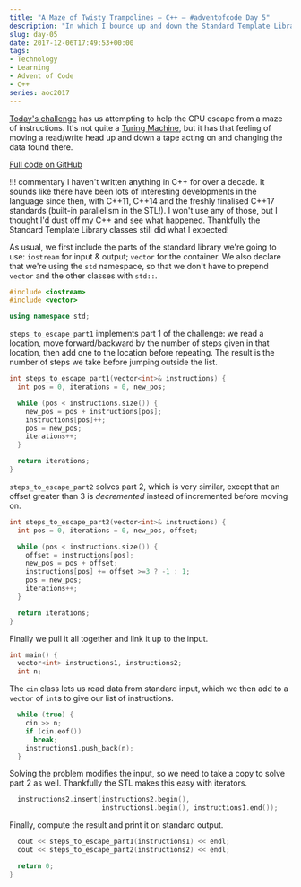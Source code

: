 ```yaml
---
title: "A Maze of Twisty Trampolines — C++ — #adventofcode Day 5"
description: "In which I bounce up and down the Standard Template Library."
slug: day-05
date: 2017-12-06T17:49:53+00:00
tags:
- Technology
- Learning
- Advent of Code
- C++
series: aoc2017
---
```


[Today's challenge](http://adventofcode.com/2017/day/5) has us attempting to help the CPU escape from a maze of instructions. It's not quite a [Turing Machine](https://en.wikipedia.org/wiki/Turing%20Machine), but it has that feeling of moving a read/write head up and down a tape acting on and changing the data found there.

[Full code on GitHub](https://github.com/jezcope/aoc2017/blob/master/05-a-maze-of-twisty-trampolines.cc)

!!! commentary
    I haven't written anything in C++ for over a decade. It sounds like there have been lots of interesting developments in the language since then, with C++11, C++14 and the freshly finalised C++17 standards (built-in parallelism in the STL!). I won't use any of those, but I thought I'd dust off my C++ and see what happened. Thankfully the Standard Template Library classes still did what I expected!
    
As usual, we first include the parts of the standard library we're going to use: `iostream` for input & output; `vector` for the container. We also declare that we're using the `std` namespace, so that we don't have to prepend `vector` and the other classes with `std::`.

```c++
#include <iostream>
#include <vector>

using namespace std;
```

`steps_to_escape_part1` implements part 1 of the challenge: we read a location, move forward/backward by the number of steps given in that location, then add one to the location before repeating. The result is the number of steps we take before jumping outside the list.

```c++
int steps_to_escape_part1(vector<int>& instructions) {
  int pos = 0, iterations = 0, new_pos;

  while (pos < instructions.size()) {
    new_pos = pos + instructions[pos];
    instructions[pos]++;
    pos = new_pos;
    iterations++;
  }

  return iterations;
}
```

`steps_to_escape_part2` solves part 2, which is very similar, except that an offset greater than 3 is *decremented* instead of incremented before moving on.

```c++
int steps_to_escape_part2(vector<int>& instructions) {
  int pos = 0, iterations = 0, new_pos, offset;

  while (pos < instructions.size()) {
    offset = instructions[pos];
    new_pos = pos + offset;
    instructions[pos] += offset >=3 ? -1 : 1;
    pos = new_pos;
    iterations++;
  }

  return iterations;
}
```

Finally we pull it all together and link it up to the input.

```c++
int main() {
  vector<int> instructions1, instructions2;
  int n;
```

The `cin` class lets us read data from standard input, which we then add to a `vector` of `int`s to give our list of instructions.

```c++
  while (true) {
    cin >> n;
    if (cin.eof())
      break;
    instructions1.push_back(n);
  }
```

Solving the problem modifies the input, so we need to take a copy to solve part 2 as well. Thankfully the STL makes this easy with iterators.

```c++
  instructions2.insert(instructions2.begin(),
                       instructions1.begin(), instructions1.end());
```

Finally, compute the result and print it on standard output.

```c++
  cout << steps_to_escape_part1(instructions1) << endl;
  cout << steps_to_escape_part2(instructions2) << endl;

  return 0;
}
```
